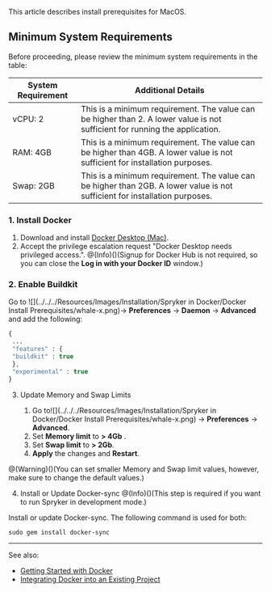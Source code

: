 

This article describes install prerequisites for MacOS.

## Minimum System Requirements

Before proceeding, please review the minimum system requirements in the table:

| System Requirement | Additional Details |
| --- | --- |
| vCPU: 2 | This is a minimum requirement. The value can be higher than 2. A lower value is not sufficient for running the application. |
| RAM: 4GB | This is a minimum requirement. The value can be higher than 4GB. A lower value is not sufficient for installation purposes. |
| Swap: 2GB | This is a minimum requirement. The value can be higher than 2GB. A lower value is not sufficient for installation purposes. |

### 1. Install Docker

1. Download and install [Docker Desktop (Mac)](https://download.docker.com/mac/stable/Docker.dmg).
2. Accept the privilege escalation request "Docker Desktop needs privileged access.".
@(Info)()(Signup for Docker Hub is not required, so you can close the **Log in with your Docker ID** window.)

### 2. Enable Buildkit

Go to ![](../../../Resources/Images/Installation/Spryker in Docker/Docker Install Prerequisites/whale-x.png)→ **Preferences**  → **Daemon** →  **Advanced** and add the following:
```php
{
 ...
 "features" : {
 "buildkit" : true
 },
 "experimental" : true
}
```

3. Update Memory and Swap Limits

    1. Go to![](../../../Resources/Images/Installation/Spryker in Docker/Docker Install Prerequisites/whale-x.png) → **Preferences**  → **Advanced**.
    2. Set **Memory limit** to **> 4Gb** .
    3. Set **Swap limit** to **> 2Gb**.
    4. **Apply** the changes and **Restart**.

@(Warning)()(You can set smaller Memory and Swap limit values, however, make sure to change the default values.)

4. Install or Update Docker-sync
@(Info)()(This step is required if you want to run Spryker in development mode.)


Install or update Docker-sync. The following command is used for both:
```shell
sudo gem install docker-sync
```

***

See also:

* [Getting Started with Docker](https://documentation.spryker.com/v3/docs/getting-started-with-docker-201907.htm)
* [Integrating Docker into an Existing Project](https://documentation.spryker.com/v3/docs/integrating-docker-into-an-existing-project-201907.htm)

